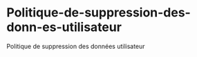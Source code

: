 # Politique-de-suppression-des-donn-es-utilisateur
Politique de suppression des données utilisateur
